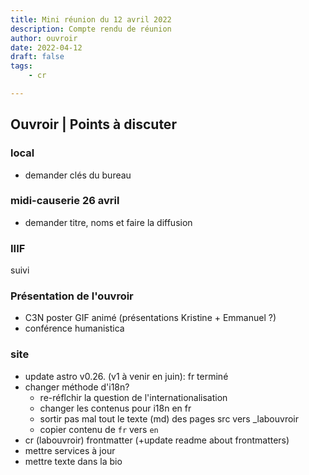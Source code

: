 ```yaml
---
title: Mini réunion du 12 avril 2022
description: Compte rendu de réunion
author: ouvroir
date: 2022-04-12
draft: false
tags:
    - cr

---
```




## Ouvroir | Points à discuter

### local

- demander clés du bureau

### midi-causerie 26 avril

- demander titre, noms et faire la diffusion

### IIIF 

suivi 

### Présentation de l'ouvroir

- C3N poster GIF animé (présentations Kristine + Emmanuel ?)
- conférence humanistica

### site

- update astro v0.26. (v1 à venir en juin): fr terminé 
- changer méthode d'i18n?
    - re-réflchir la question de l'internationalisation
    - changer les contenus pour i18n en fr
    - sortir pas mal tout le texte (md) des pages src vers _labouvroir
    - copier contenu de `fr` vers `en` 
- cr (labouvroir) frontmatter (+update readme about frontmatters)
- mettre services à jour
- mettre texte dans la bio 